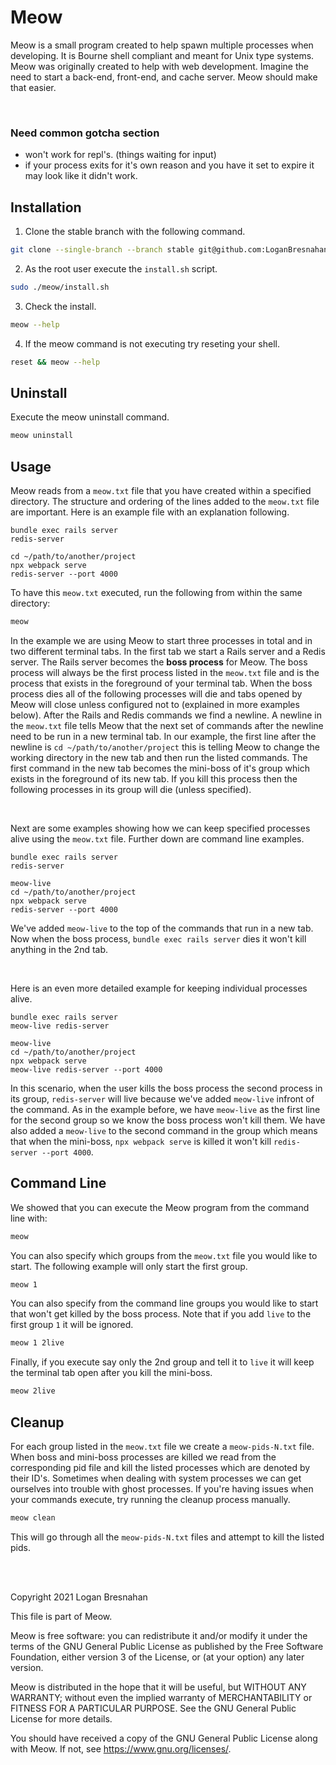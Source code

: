 # Meow
Meow is a small program created to help spawn multiple processes when developing. It is Bourne shell compliant and meant for Unix type systems. Meow was originally created to help with web development. Imagine the need to start a back-end, front-end, and cache server. Meow should make that easier.

<br>

### Need common gotcha section
- won't work for repl's. (things waiting for input)
- if your process exits for it's own reason and you have it set to expire it may look like it didn't work.

## Installation
1. Clone the stable branch with the following command.

```sh
git clone --single-branch --branch stable git@github.com:LoganBresnahan/meow.git
```

2. As the root user execute the `install.sh` script.

```sh
sudo ./meow/install.sh
```

3. Check the install.

```sh
meow --help
```

4. If the meow command is not executing try reseting your shell.

```sh
reset && meow --help
```

## Uninstall
Execute the meow uninstall command.

```sh
meow uninstall
```

## Usage
Meow reads from a `meow.txt` file that you have created within a specified directory. The structure and ordering of the lines added to the `meow.txt` file are important. Here is an example file with an explanation following.

```
bundle exec rails server
redis-server

cd ~/path/to/another/project
npx webpack serve
redis-server --port 4000
```

To have this `meow.txt` executed, run the following from within the same directory:

```sh
meow
```

In the example we are using Meow to start three processes in total and in two different terminal tabs. In the first tab we start a Rails server and a Redis server. The Rails server becomes the **boss process** for Meow. The boss process will always be the first process listed in the `meow.txt` file and is the process that exists in the foreground of your terminal tab. When the boss process dies all of the following processes will die and tabs opened by Meow will close unless configured not to (explained in more examples below). After the Rails and Redis commands we find a newline. A newline in the `meow.txt` file tells Meow that the next set of commands after the newline need to be run in a new terminal tab. In our example, the first line after the newline is `cd ~/path/to/another/project` this is telling Meow to change the working directory in the new tab and then run the listed commands. The first command in the new tab becomes the mini-boss of it's group which exists in the foreground of its new tab. If you kill this process then the following processes in its group will die (unless specified).

<br>

Next are some examples showing how we can keep specified processes alive using the `meow.txt` file. Further down are command line examples.

```
bundle exec rails server
redis-server

meow-live
cd ~/path/to/another/project
npx webpack serve
redis-server --port 4000
```
We've added `meow-live` to the top of the commands that run in a new tab. Now when the boss process, `bundle exec rails server` dies it won't kill anything in the 2nd tab.

<br>

Here is an even more detailed example for keeping individual processes alive.

```
bundle exec rails server
meow-live redis-server

meow-live
cd ~/path/to/another/project
npx webpack serve
meow-live redis-server --port 4000
```

In this scenario, when the user kills the boss process the second process in its group, `redis-server` will live because we've added `meow-live` infront of the command. As in the example before, we have `meow-live` as the first line for the second group so we know the boss process won't kill them. We have also added a `meow-live` to the second command in the group which means that when the mini-boss, `npx webpack serve` is killed it won't kill `redis-server --port 4000`.

## Command Line

We showed that you can execute the Meow program from the command line with:

```sh
meow
```

You can also specify which groups from the `meow.txt` file you would like to start. The following example will only start the first group.

```sh
meow 1
```

You can also specify from the command line groups you would like to start that won't get killed by the boss process. Note that if you add `live` to the first group `1` it will be ignored.

```sh
meow 1 2live
```

Finally, if you execute say only the 2nd group and tell it to `live` it will keep the terminal tab open after you kill the mini-boss.

```sh
meow 2live
```

## Cleanup

For each group listed in the `meow.txt` file we create a `meow-pids-N.txt` file. When boss and mini-boss processes are killed we read from the corresponding pid file and kill the listed processes which are denoted by their ID's. Sometimes when dealing with system processes we can get ourselves into trouble with ghost processes. If you're having issues when your commands execute, try running the cleanup process manually.

```sh
meow clean
```

This will go through all the `meow-pids-N.txt` files and attempt to kill the listed pids.

<br>
<br>

Copyright 2021 Logan Bresnahan

This file is part of Meow.

Meow is free software: you can redistribute it and/or modify
it under the terms of the GNU General Public License as published by
the Free Software Foundation, either version 3 of the License, or
(at your option) any later version.

Meow is distributed in the hope that it will be useful,
but WITHOUT ANY WARRANTY; without even the implied warranty of
MERCHANTABILITY or FITNESS FOR A PARTICULAR PURPOSE. See the
GNU General Public License for more details.

You should have received a copy of the GNU General Public License
along with Meow. If not, see <https://www.gnu.org/licenses/>.

